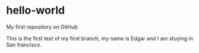# hello-world
My first repository on GitHub

This is the first test of my first branch, my name is Edgar and I am stuying in San francisco.
